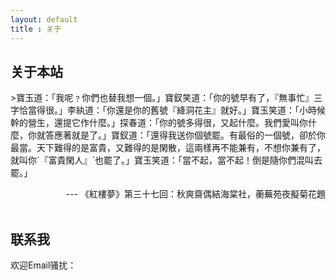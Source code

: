 ```yaml
---
layout: default
title : 关于
---
```

关于本站
---
<p/>   
>寶玉道：「我呢﹖你們也替我想一個。」寶釵笑道：「你的號早有了，『無事忙』三字恰當得很。」李紈道：「你還是你的舊號『絳洞花主』就好。」寶玉笑道：「小時候幹的營生，還提它作什麼。」探春道：「你的號多得很，又起什麼。我們愛叫你什麼，你就答應著就是了。」寶釵道：「還得我送你個號罷。有最俗的一個號，卻於你最當。天下難得的是富貴，又難得的是閑散，這兩樣再不能兼有，不想你兼有了，就叫你`『富貴閑人』`也罷了。」寶玉笑道：「當不起，當不起！倒是隨你們混叫去罷。」
    
<div style='text-align: right;'> --- 《紅樓夢》第三十七回：秋爽齋偶結海棠社，蘅蕪苑夜擬菊花題  </div>
<br/>
  
联系我
---
<p/>   
欢迎Email骚扰：<orangeprince88@gmail.com> 
<p/>   
